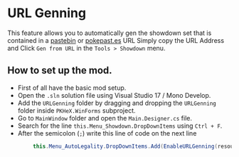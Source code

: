 # URL Genning

This feature allows you to automatically gen the showdown set that is contained in a [pastebin](https://pastebin.com/) or [pokepast.es](http://pokepast.es/) URL
Simply copy the URL Address and Click `Gen from URL` in the `Tools > Showdown` menu.

## How to set up the mod.

- First of all have the basic mod setup.
- Open the `.sln` solution file using Visual Studio 17 / Mono Develop.
- Add the `URLGenning` folder by dragging and dropping the `URLGenning` folder inside `PKHeX.WinForms` subproject.
- Go to `MainWindow` folder and open the `Main.Designer.cs` file.
- Search for the line `this.Menu_Showdown.DropDownItems` using `Ctrl + F`.
- After the semicolon (`;`) write this line of code on the next line

```csharp
        this.Menu_AutoLegality.DropDownItems.Add(EnableURLGenning(resources));
```